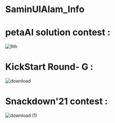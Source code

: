 # SaminUlAlam_Info
# petaAI solution contest : 

![9th](https://user-images.githubusercontent.com/48744887/182946974-39b34040-73cf-49be-8f32-694a05bca3db.png)


# KickStart Round- G :

![download](https://user-images.githubusercontent.com/48744887/182947027-150309d6-e763-4c0a-aab7-acf6966cb6d7.png)


# Snackdown'21 contest :

![download (1)](https://user-images.githubusercontent.com/48744887/182947695-63b065c5-928f-4090-92dd-497cc5e95a64.png)
